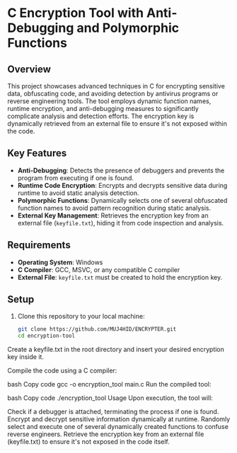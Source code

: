 # C Encryption Tool with Anti-Debugging and Polymorphic Functions

## Overview

This project showcases advanced techniques in C for encrypting sensitive data, obfuscating code, and avoiding detection by antivirus programs or reverse engineering tools. The tool employs dynamic function names, runtime encryption, and anti-debugging measures to significantly complicate analysis and detection efforts. The encryption key is dynamically retrieved from an external file to ensure it's not exposed within the code.

## Key Features

- **Anti-Debugging**: Detects the presence of debuggers and prevents the program from executing if one is found.
- **Runtime Code Encryption**: Encrypts and decrypts sensitive data during runtime to avoid static analysis detection.
- **Polymorphic Functions**: Dynamically selects one of several obfuscated function names to avoid pattern recognition during static analysis.
- **External Key Management**: Retrieves the encryption key from an external file (`keyfile.txt`), hiding it from code inspection and analysis.

## Requirements

- **Operating System**: Windows
- **C Compiler**: GCC, MSVC, or any compatible C compiler
- **External File**: `keyfile.txt` must be created to hold the encryption key.

## Setup

1. Clone this repository to your local machine:

   ```bash
   git clone https://github.com/MUJ4HID/ENCRYPTER.git
   cd encryption-tool
Create a keyfile.txt in the root directory and insert your desired encryption key inside it.

Compile the code using a C compiler:

bash
Copy code
gcc -o encryption_tool main.c
Run the compiled tool:

bash
Copy code
./encryption_tool
Usage
Upon execution, the tool will:

Check if a debugger is attached, terminating the process if one is found.
Encrypt and decrypt sensitive information dynamically at runtime.
Randomly select and execute one of several dynamically created functions to confuse reverse engineers.
Retrieve the encryption key from an external file (keyfile.txt) to ensure it's not exposed in the code itself.
